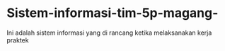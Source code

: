 # Sistem-informasi-tim-5p-magang-
Ini adalah sistem informasi yang di rancang ketika melaksanakan kerja praktek
